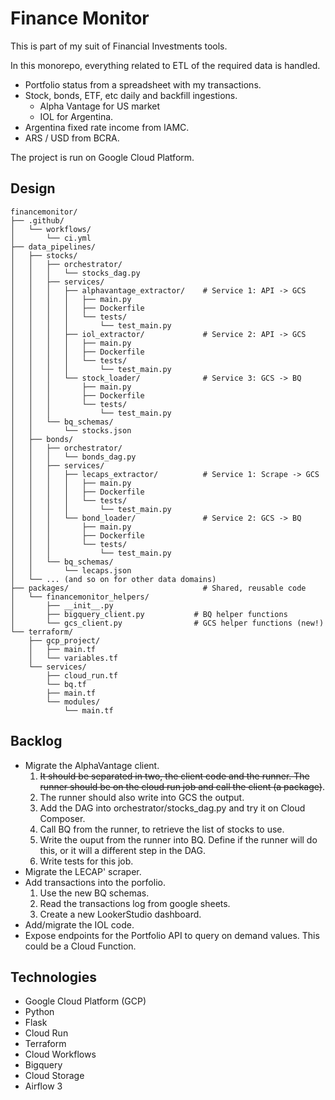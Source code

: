 # Finance Monitor

This is part of my suit of Financial Investments tools. 

In this monorepo, everything related to ETL of the required data is handled.

- Portfolio status from a spreadsheet with my transactions.
- Stock, bonds, ETF, etc daily and backfill ingestions.
  - Alpha Vantage for US market
  - IOL for Argentina.
- Argentina fixed rate income from IAMC.
- ARS / USD from BCRA.

The project is run on Google Cloud Platform.

## Design
```
financemonitor/
├── .github/
│   └── workflows/
│       └── ci.yml
├── data_pipelines/
│   ├── stocks/
│   │   ├── orchestrator/
│   │   │   └── stocks_dag.py
│   │   ├── services/
│   │   │   ├── alphavantage_extractor/    # Service 1: API -> GCS
│   │   │   │   ├── main.py
│   │   │   │   ├── Dockerfile
│   │   │   │   └── tests/
│   │   │   │       └── test_main.py
│   │   │   ├── iol_extractor/             # Service 2: API -> GCS
│   │   │   │   ├── main.py
│   │   │   │   ├── Dockerfile
│   │   │   │   └── tests/
│   │   │   │       └── test_main.py
│   │   │   └── stock_loader/              # Service 3: GCS -> BQ
│   │   │       ├── main.py
│   │   │       ├── Dockerfile
│   │   │       └── tests/
│   │   │           └── test_main.py
│   │   └── bq_schemas/
│   │       └── stocks.json
│   ├── bonds/
│   │   ├── orchestrator/
│   │   │   └── bonds_dag.py
│   │   ├── services/
│   │   │   ├── lecaps_extractor/          # Service 1: Scrape -> GCS
│   │   │   │   ├── main.py
│   │   │   │   ├── Dockerfile
│   │   │   │   └── tests/
│   │   │   │       └── test_main.py
│   │   │   └── bond_loader/               # Service 2: GCS -> BQ
│   │   │       ├── main.py
│   │   │       ├── Dockerfile
│   │   │       └── tests/
│   │   │           └── test_main.py
│   │   └── bq_schemas/
│   │       └── lecaps.json
│   └── ... (and so on for other data domains)
├── packages/                              # Shared, reusable code
│   └── financemonitor_helpers/
│       ├── __init__.py
│       ├── bigquery_client.py           # BQ helper functions
│       └── gcs_client.py                # GCS helper functions (new!)
└── terraform/                  
    ├── gcp_project/
    │   ├── main.tf
    │   └── variables.tf
    └── services/
        ├── cloud_run.tf
        └── bq.tf
        ├── main.tf
        └── modules/
            └── main.tf
```

## Backlog
- Migrate the AlphaVantage client. 
  1. ~~It should be separated in two, the client code and the runner. The runner should be on the cloud run job and call the client (a package)~~.
  1. The runner should also write into GCS the output. 
  1. Add the DAG into orchestrator/stocks_dag.py and try it on Cloud Composer.
  1. Call BQ from the runner, to retrieve the list of stocks to use.
  1. Write the ouput from the runner into BQ. Define if the runner will do this, or it will a different step in the DAG.
  1. Write tests for this job.
- Migrate the LECAP' scraper.
- Add transactions into the porfolio. 
  1. Use the new BQ schemas.
  1. Read the transactions log from google sheets.
  1. Create a new LookerStudio dashboard.
- Add/migrate the IOL code.
- Expose endpoints for the Portfolio API to query on demand values. This could be a Cloud Function.

## Technologies
- Google Cloud Platform (GCP)
- Python
- Flask
- Cloud Run
- Terraform
- Cloud Workflows
- Bigquery
- Cloud Storage
- Airflow 3